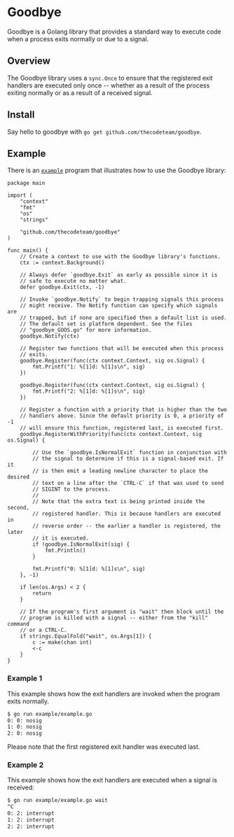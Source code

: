 # Goodbye
Goodbye is a Golang library that provides a standard way to execute code
when a process exits normally or due to a signal.

## Overview
The Goodbye library uses a `sync.Once` to ensure that the registered exit
handlers are executed only once -- whether as a result of the process exiting
normally or as a result of a received signal.

## Install
Say hello to goodbye with `go get github.com/thecodeteam/goodbye`.

## Example
There is an [`example`](./example/example.go) program that illustrates
how to use the Goodbye library:

```golang
package main

import (
	"context"
	"fmt"
	"os"
	"strings"

	"github.com/thecodeteam/goodbye"
)

func main() {
	// Create a context to use with the Goodbye library's functions.
	ctx := context.Background()

	// Always defer `goodbye.Exit` as early as possible since it is
	// safe to execute no matter what.
	defer goodbye.Exit(ctx, -1)

	// Invoke `goodbye.Notify` to begin trapping signals this process
	// might receive. The Notify function can specify which signals are
	// trapped, but if none are specified then a default list is used.
	// The default set is platform dependent. See the files
	// "goodbye_GOOS.go" for more information.
	goodbye.Notify(ctx)

	// Register two functions that will be executed when this process
	// exits.
	goodbye.Register(func(ctx context.Context, sig os.Signal) {
		fmt.Printf("1: %[1]d: %[1]s\n", sig)
	})

	goodbye.Register(func(ctx context.Context, sig os.Signal) {
		fmt.Printf("2: %[1]d: %[1]s\n", sig)
	})

	// Register a function with a priority that is higher than the two
	// handlers above. Since the default priority is 0, a priority of -1
	// will ensure this function, registered last, is executed first.
	goodbye.RegisterWithPriority(func(ctx context.Context, sig os.Signal) {

		// Use the `goodbye.IsNormalExit` function in conjunction with
		// the signal to determine if this is a signal-based exit. If it
		// is then emit a leading newline character to place the desired
		// text on a line after the `CTRL-C` if that was used to send
		// SIGINT to the process.
		//
		// Note that the extra text is being printed inside the second,
		// registered handler. This is because handlers are executed in
		// reverse order -- the earlier a handler is registered, the later
		// it is executed.
		if !goodbye.IsNormalExit(sig) {
			fmt.Println()
		}

		fmt.Printf("0: %[1]d: %[1]s\n", sig)
	}, -1)

	if len(os.Args) < 2 {
		return
	}

	// If the program's first argument is "wait" then block until the
	// program is killed with a signal -- either from the "kill" command
	// or a CTRL-C.
	if strings.EqualFold("wait", os.Args[1]) {
		c := make(chan int)
		<-c
	}
}
```

### Example 1
This example shows how the exit handlers are invoked when the program
exits normally.

```bash
$ go run example/example.go
0: 0: nosig
1: 0: nosig
2: 0: nosig
```

Please note that the first registered exit handler was executed last.

### Example 2
This example shows how the exit handlers are executed when a signal is
received:

```bash
$ go run example/example.go wait
^C
0: 2: interrupt
1: 2: interrupt
2: 2: interrupt
```
